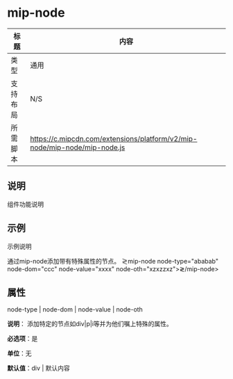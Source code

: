 # mip-node

标题|内容
----|----
类型|通用
支持布局|N/S
所需脚本| https://c.mipcdn.com/extensions/platform/v2/mip-node/mip-node/mip-node.js

## 说明

组件功能说明
## 示例

示例说明

通过mip-node添加带有特殊属性的节点。
&gl;mip-node node-type="ababab" node-dom="ccc" node-value="xxxx" node-oth="xzxzzxz"&gt;&gl;/mip-node&gt;
## 属性
node-type | node-dom | node-value | node-oth

**说明**：
添加特定的节点如div|p|i等并为他们嘱上特殊的属性。 

**必选项**：是

**单位**：无

**默认值**：div | 默认内容

